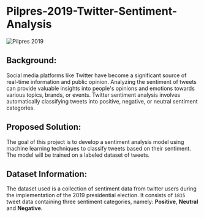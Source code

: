 # Pilpres-2019-Twitter-Sentiment-Analysis

![Pilpres 2019](https://github.com/user-attachments/assets/b4a6b3f2-0166-4967-b730-db7a481a147d)

## Background:
Social media platforms like Twitter have become a significant source of real-time information and public opinion. Analyzing the sentiment of tweets can provide valuable insights into people's opinions and emotions towards various topics, brands, or events. Twitter sentiment analysis involves automatically classifying tweets into positive, negative, or neutral sentiment categories. 

## Proposed Solution:
The goal of this project is to develop a sentiment analysis model using machine learning techniques to classify tweets based on their sentiment. The model will be trained on a labeled dataset of tweets.

## Dataset Information:
The dataset used is a collection of sentiment data from twitter users during the implementation of the 2019 presidential election. It consists of `1815` tweet data containing three sentiment categories, namely: **Positive**, **Neutral** and **Negative**.
